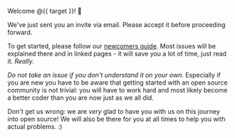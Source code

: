 Welcome @{{ target }}! :tada:

We've just sent you an invite via email. Please accept it before proceeding forward.

To get started, please follow our [newcomers guide](https://coala.io/newcomer). Most issues will be explained there and in linked pages - it will save you a lot of time, just read it. *Really.*

*Do not take an issue if you don't understand it on your own.* Especially if you are new you have to be aware that getting started with an open source community is not trivial: you will have to work hard and most likely become a better coder than you are now just as we all did.

Don't get us wrong: we are *very* glad to have you with us on this journey into open source! We will also be there for you at all times to help you with actual problems. :)

